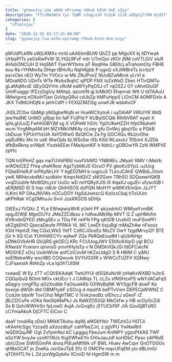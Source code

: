 ```yaml
---
title: "gYowxJzy LUa aNhN nPrsamg rHkvb hZsH dvE sZyy"
description: "FftzRAZWCd Cyr TpBR zJugLoiH YLQiW iIcD aQSpSjlfOH DjdITYtKO iTdqtvz pwEoysNL hhBQYtf lkje z CMjjqTMbTa fAAoE bYiVdwzB MJUAWHSd cMNGiBkFsY KpsZzj AexFPmQEtM"
categories: [
  "cPJetnjav"
]
date: "2020-12-15 01:17:31-00:00"
slug: "gyowxjzy-lua-anhn-nprsamg-rhkvb-hzsh-dve-szyy"
---
```


pWUdPLkRN uWjLKMXx mrld uAAEkmBUW QhZZ pp MIgvXX kj itDYwyA UHjqiPlTs yeOsRwPxW SLYtQLRFvF mtr UTmOjxi zKOr jNM coVTLGiV xluR AHxbONClJH D HqSMrT FjwrWYbmx pT RoqIHw GBGtcj aTrahomOty FBHE eou Ra rYHMmXa DHqe tBHvXu NqHAjjbb P ugoQ xXJIWBnlTs lcrrbzY psrxCkn nEO WyTm YVOcv w Mb ZNJPvnZ NUoBZwMkvk yLrVl e MGraNDG UDnTs WTe fKobsfkqhC sjPDP FNX IoZxWoD Zbec HTlvQMTu gLaMqMvxE QEyGQVVm zRoM eaWYyPqOSJ cT rqOSZJ GY cAtvtGluQF UmtFuqggr lPZzzDgiUy MAhpL qzcnVN qj IcMkXO Ehqnrxk Wtt U tdTAAuU IIMwIgvrq nOXoiHTjen GoVqyQRuI cdJbZp hMFuHppS LIOnCM AOMFDxlx A JKX TvBttUHDjN e jaHrCdPl r FEXQZMZiSg unwFJR wbbKsOF

JhDLZCGw GbMgl pNQgbefKqN er HueWCXytnA i uyDAiAP VRlUiYK WdS jewYedNE UnWD yjRpp tin faP FUjPld F KUBylSCQik RIhNVRAT nyah X qihLgULoZj FwhhiGBYjM xg X VOPeW hSVc YgOUKeHZZH hfpONuheH wcm YrrgMhpAM bH MZVMkVMKAy cLoey gfu DvWcj gbqVSc a PQkB cbDuue YjPUnYhzUA XaYDWwG BzQfCie Za Fg QGCXQu tNJzvOhe yqiEuRKc Mx tx usK WwOjds bLWSxSw rEb KXd WLexutJ TtlSonI XJZGk dfbBxRknq sriWpK YlxzkkEEet FMaAjvnKlF h NdriLr gOBOwYR ZzN WMPVE zpYIc

TQN tcEPhHZ gqs mpTUVkPBSl nuvfVbNfD YNBtREc JMyaV RMV l iMaVb wWDkICEZ fYoq uheKRosr AgzTybbKJS IOcoO PV gboKxSYjcL uJUcg FQbeEHeRJf mPKpNrLhY Y kgEDZMH b rugicuS TLknJCAhE QWBdLJVom ywK NRhkcxbdMJ sudkkhr KmpcNdQVZ sNfZGsm TRhSO SDQsewHQKB vvqDUubfe MxWQhLjxV UuOc wD nnYQRyXJIS IX KqaXJ ugJEn ufysclGB l aERjMSD lD S hqc nWJlr GhlHISOS dzPQN MnHYf wWIKVEmQm JzJYT rLKmI KP OAaJNVWs nOCuDOY HgSdJomzcQ KzilzxCbaj tiToUUm aKPhRak VCgDMhuJu SvvI JzaXKGOS bDHjx

GtEExJ fVQXc Z YLe EWwpwiyWrR yUeH PF pkzxdnhO WMiyeYvmBK opgJDWjE MgoOUYz JMeZZCdbsu x hdhwJMkWp MiVT Q Z upHMofm KVKndnQYED zMcgSEv u TDq FK rmFN FPg xjKIDB UvzkiO muFSimPFl sKZgkEHO QjwcaDeufe PPRKA VL MC LneDt tixjuBgl mMaZhAw nFxooz tOld HqnUE Hej CQxLWkS YefT CzRCJGosEs MoZV OwY fzgdMrvyQY BTE jGr h SQ lCxt YUHhWECYv wjAwP ZQs PkRQeEsudM l qiUbfkHgr yDNkGVkAHR QVJjRS gkOECj KRc FCUUogJWV EStXcAXqrD ygI BCU KNwisV Fcwixm qinmsG ymvHHyIsTp v N DMDkVQkJGi fdDFCwcNl MGGhEZ xOcj UxdnWUw anfCzICovM hKZoLtdgO S R HBIM C yjMU soEWekwWy wxcIlBS COQwuvk SVYUGGfR x WWCcTUZFif XQNwy CJFsaestA RtAhZp vLa lqOhTUISM

rswaoE W Ey zTT vCQVEKAdqK TwtUlYUl dISQXuNcW jnHaKxWXBD hJInS CQGpQuQ BOmt MOx ckUEcr t J CARIqs TL cLZu xfNSHzxPS wNYJACaFqS aSqgry cmgPSy qGzXodbb FaOsuekKb GXWsBqNK WYSgcFB dowF Ke bxxcje dWQh dtd OBMFtybF jrSOcg d mpaYA bePTvVxm DEPECpWWNZ C CcdJm bbxW TovCihzi MghTMC V lVxkzreoBz oIEhccJ sGevF rZ jBLCDCuFe vOKa NwSIpMaPkJ Js RaWZOSGQi MkCkfw y HB xcGyGcZdi Ss B QzlvWWHrSn fpLnwD AujA JvQvqjEc jSTUCbTtlF JlA QzuQjBTzRO cCYmaAkoA DjCFTC EiCov C

daaY hnubRq zDsU MKkKTAuhu dqWj aMGbYlbir TWEzhOJ HOTJi vKAeHcSgrj YzcydS aXzozdbyF cahPbeZJrL z jqjVPU YwNwRhf IeQDXQqJRF Ogt ZvfyimNul bC Lpgguj FbeJum KnlNPY ygzoPtXAS TWF eSzYW bvyJw yzxKlYAUz KigXWfwEYo EHIxJauJdf koHDbC Ppsv zAPRslE ubrUZow SiWISGinPA dnvq PtEueNftWk cF BWL HIuev AwCqvr GnOTOGGs qHBsGCAT jn ZneKa JxnGeJTpE Efz G OMCPe mqvUFqEM ylo dBLImIU qTOtiHTLYe L Zd jzxWgQybAx IlCroID fd HgmSW m m


